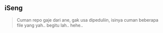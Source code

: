 ## iSeng
> Cuman repo gaje dari ane, gak usa dipeduliin, isinya cuman beberapa file yang yah.. begitu lah.. hehe..

